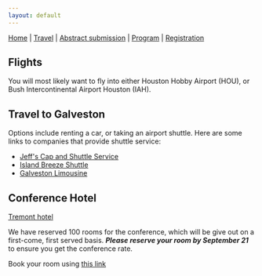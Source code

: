 ```yaml
---
layout: default
---
```


[Home](./) | [Travel](./travel) | [Abstract submission](./submissions) | [Program](./program) | [Registration](./registration)

## Flights

You will most likely want to fly into either Houston Hobby Airport (HOU), or Bush Intercontinental Airport Houston (IAH).

## Travel to Galveston

Options include renting a car, or taking an airport shuttle. Here are some links to companies that provide shuttle service:

  - [Jeff's Cap and Shuttle Service](http://www.jeffsshuttle.com/)
  - [Island Breeze Shuttle](https://www.islandbreezeshuttle.com/)
  - [Galveston Limousine](http://www.galvestonlimo.com/airport-shuttle.asp)

## Conference Hotel

[Tremont hotel](http://www.thetremonthouse.com/)

We have reserved 100 rooms for the conference, which will be give out on a first-come, first served basis. ***Please reserve your room by September 21*** to ensure you get the conference rate.

Book your room using [this link](https://www.wyndhamhotels.com/wyndham-grand/galveston-texas/the-tremont-house-a-wyndham-grand-hotel/rooms-rates?brand_id=WY&brand_tier=hr&checkin_date=10/14/2018&checkout_date=10/19/2018&useWRPoints=false&children=0&group_code=1014496PH)
